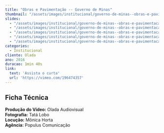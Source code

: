 ```yaml
---
title: "Obras e Pavimentação -- Governo de Minas"
thumbnail: "/assets/images/institucional/governo-de-minas--obras-e-pavimentacao/preview-500x350.jpg"
slides:
  - "/assets/images/institucional/governo-de-minas--obras-e-pavimentacao/governo-de-minas--obras-e-pavimentacao (1).jpg"
  - "/assets/images/institucional/governo-de-minas--obras-e-pavimentacao/governo-de-minas--obras-e-pavimentacao (2).jpg"
  - "/assets/images/institucional/governo-de-minas--obras-e-pavimentacao/governo-de-minas--obras-e-pavimentacao (3).jpg"
  - "/assets/images/institucional/governo-de-minas--obras-e-pavimentacao/governo-de-minas--obras-e-pavimentacao (4).jpg"
  - "/assets/images/institucional/governo-de-minas--obras-e-pavimentacao/governo-de-minas--obras-e-pavimentacao (5).jpg"
categories:
  - Institucional
cliente: Olada
ano: 2016
duracao: 1min 40s
link:
  text: 'Assista o curta'
  url: 'https://vimeo.com/196474357'
---
```


## Ficha Técnica

**Produção do Vídeo:** Olada Audiovisual \
**Fotografia:** Tatá Lobo \
**Locução:** Mônica Horta \
**Agência:** Populus Comunicação